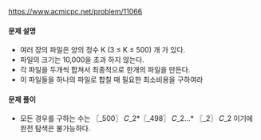 https://www.acmicpc.net/problem/11066
#### 문제 설명
- 여러 장의 파일은 양의 정수 K (3 ≤ K ≤ 500) 개 가 있다.
- 파일의 크기는 10,000을 초과 하지 않는다.
- 각 파일을 두개씩 합쳐서 최종적으로 한개의 파일을 만든다.
-  이 파일들을 하나의 파일로 합칠 때 필요한 최소비용을 구하여라
#### 문제 풀이
- 모든 경우를 구하는 수는 〖_500〗 𝐶_2*〖_498〗 𝐶_2…* 〖_2〗 𝐶_2 이기에 완전 탐색은 불가능하다.
